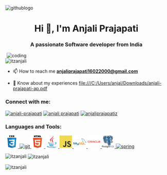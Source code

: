 ![githublogo](https://github.com/itzanjali/itzanjali/assets/130127087/f695d852-0c71-424f-9028-77e3c8e021e6)

<h1 align="center">Hi 👋, I'm Anjali Prajapati</h1>
<h3 align="center">A passionate Software developer from India</h3>

<img align="right" alt="coding" width="500" src="https://www.bing.com/th/id/OGC.eaa9cff191c448dd0884ad794d675a84?pid=1.7&rurl=https%3a%2f%2fcdn.dribbble.com%2fusers%2f2704414%2fscreenshots%2f7466903%2fmedia%2fb08ab576316bd4582fef189f471cd9e5.gif&ehk=J5k6tuXpGVUB5k%2fDC7kSVFrP6vERLL57AOZNn8TF48w%3d">

<p align="left"> <img src="https://komarev.com/ghpvc/?username=itzanjali&label=Profile%20views&color=0e75b6&style=flat" alt="itzanjali" /> </p>

- 📫 How to reach me **anjaliprajapati16022000@gmail.com**

- 📄 Know about my experiences [file:///C:/Users/anjal/Downloads/anjali-prajapati-ap.pdf](file:///C:/Users/anjal/Downloads/anjali-prajapati-ap.pdf)

<h3 align="left">Connect with me:</h3>
<p align="left">
<a href="https://linkedin.com/in/anjali-prajapati" target="blank"><img align="center" src="https://raw.githubusercontent.com/rahuldkjain/github-profile-readme-generator/master/src/images/icons/Social/linked-in-alt.svg" alt="anjali-prajapati" height="30" width="40" /></a>
<a href="https://fb.com/anjali prajapati" target="blank"><img align="center" src="https://raw.githubusercontent.com/rahuldkjain/github-profile-readme-generator/master/src/images/icons/Social/facebook.svg" alt="anjali prajapati" height="30" width="40" /></a>
<a href="https://instagram.com/anjaliprajapatiz" target="blank"><img align="center" src="https://raw.githubusercontent.com/rahuldkjain/github-profile-readme-generator/master/src/images/icons/Social/instagram.svg" alt="anjaliprajapatiz" height="30" width="40" /></a>
</p>

<h3 align="left">Languages and Tools:</h3>
<p align="left"> <a href="https://www.w3schools.com/css/" target="_blank" rel="noreferrer"> <img src="https://raw.githubusercontent.com/devicons/devicon/master/icons/css3/css3-original-wordmark.svg" alt="css3" width="40" height="40"/> </a> <a href="https://git-scm.com/" target="_blank" rel="noreferrer"> <img src="https://www.vectorlogo.zone/logos/git-scm/git-scm-icon.svg" alt="git" width="40" height="40"/> </a> <a href="https://www.w3.org/html/" target="_blank" rel="noreferrer"> <img src="https://raw.githubusercontent.com/devicons/devicon/master/icons/html5/html5-original-wordmark.svg" alt="html5" width="40" height="40"/> </a> <a href="https://www.java.com" target="_blank" rel="noreferrer"> <img src="https://raw.githubusercontent.com/devicons/devicon/master/icons/java/java-original.svg" alt="java" width="40" height="40"/> </a> <a href="https://developer.mozilla.org/en-US/docs/Web/JavaScript" target="_blank" rel="noreferrer"> <img src="https://raw.githubusercontent.com/devicons/devicon/master/icons/javascript/javascript-original.svg" alt="javascript" width="40" height="40"/> </a> <a href="https://www.mysql.com/" target="_blank" rel="noreferrer"> <img src="https://raw.githubusercontent.com/devicons/devicon/master/icons/mysql/mysql-original-wordmark.svg" alt="mysql" width="40" height="40"/> </a> <a href="https://www.oracle.com/" target="_blank" rel="noreferrer"> <img src="https://raw.githubusercontent.com/devicons/devicon/master/icons/oracle/oracle-original.svg" alt="oracle" width="40" height="40"/> </a> <a href="https://www.postgresql.org" target="_blank" rel="noreferrer"> <img src="https://raw.githubusercontent.com/devicons/devicon/master/icons/postgresql/postgresql-original-wordmark.svg" alt="postgresql" width="40" height="40"/> </a> <a href="https://spring.io/" target="_blank" rel="noreferrer"> <img src="https://www.vectorlogo.zone/logos/springio/springio-icon.svg" alt="spring" width="40" height="40"/> </a> </p>

<p><img align="left" src="https://github-readme-stats.vercel.app/api/top-langs?username=itzanjali&show_icons=true&locale=en&layout=compact" alt="itzanjali" /></p>

<p>&nbsp;<img align="center" src="https://github-readme-stats.vercel.app/api?username=itzanjali&show_icons=true&locale=en" alt="itzanjali" /></p>

<p><img align="center" src="https://github-readme-streak-stats.herokuapp.com/?user=itzanjali&" alt="itzanjali" /></p>

